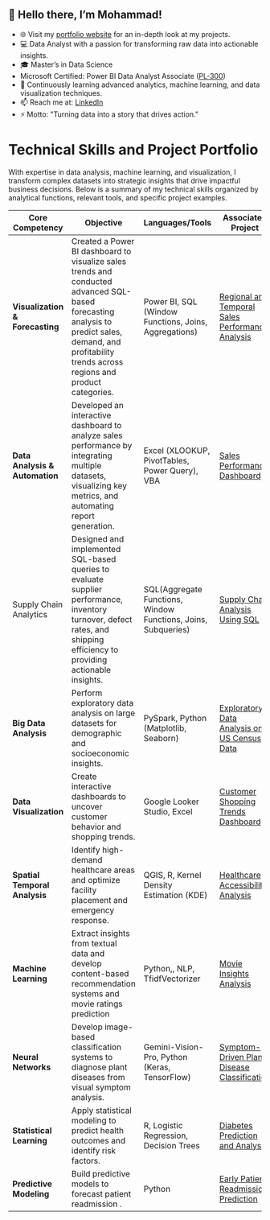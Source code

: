 ## 👋 Hello there, I’m Mohammad!


- 🌐 Visit my [portfolio website](https://sakib1605.github.io/) for an in-depth look at my projects.
- 💻 Data Analyst with a passion for transforming raw data into actionable insights.
- 🎓 Master’s in Data Science
- Microsoft Certified: Power BI Data Analyst Associate ([PL-300](https://learn.microsoft.com/en-gb/users/mohammadsakibulislam-1418/credentials/ed0b38a895e17370?ref=https%3A%2F%2Fwww.linkedin.com%2F))
- 🌱 Continuously learning advanced analytics, machine learning, and data visualization techniques.
- 📫 Reach me at: [LinkedIn](https://www.linkedin.com/in/mohammad-sakib-islam-w/)
- ⚡ Motto: "Turning data into a story that drives action."


# Technical Skills and Project Portfolio

With expertise in data analysis, machine learning, and visualization, I transform complex datasets into strategic insights that drive impactful business decisions. Below is a summary of my technical skills organized by analytical functions, relevant tools, and specific project examples.

| **Core Competency**        | **Objective**                                                                                           | **Languages/Tools**                                             | **Associated Project**                                                                                                  |
|--------------------------------|---------------------------------------------------------------------------------------------------------|------------------------------------------------------------------|--------------------------------------------------------------------------------------------------------------------------|
| **Visualization & Forecasting**   | Created a Power BI dashboard to visualize sales trends and conducted advanced SQL-based forecasting analysis to predict sales, demand, and profitability trends across regions and product categories. | Power BI, SQL (Window Functions, Joins, Aggregations) | [Regional and Temporal Sales Performance Analysis](https://github.com/Sakib1605/Regional-and-Temporal-Sales-Performance-Analysis-with-Forecasting-Insights) |
| **Data Analysis & Automation** | Developed an interactive dashboard to analyze sales performance by integrating multiple datasets, visualizing key metrics, and automating report generation. | Excel (XLOOKUP, PivotTables, Power Query), VBA                                      | [Sales Performance Dashboard](https://github.com/Sakib1605/Sales-Performance-Analysis-Dashboard-Using-Excel)               |
| Supply Chain Analytics  | Designed and implemented SQL-based queries to evaluate supplier performance, inventory turnover, defect rates, and shipping efficiency to providing actionable insights. | SQL(Aggregate Functions, Window Functions, Joins, Subqueries)              | [Supply Chain Analysis Using SQL](https://github.com/Sakib1605/Supply_Chain_Analysis_Using_Sql) |
| **Big Data Analysis**          | Perform exploratory data analysis on large datasets for demographic and socioeconomic insights.        | PySpark, Python (Matplotlib, Seaborn)                            | [Exploratory Data Analysis on US Census Data](https://sakib1605.github.io/portfolio/#big-data-eda](https://github.com/Sakib1605/Exploratory_Data_Analysis_using_PySpark))                      |
| **Data Visualization**         | Create interactive dashboards to uncover customer behavior and shopping trends.                        | Google Looker Studio, Excel                             | [Customer Shopping Trends Dashboard](https://github.com/Sakib1605/Customer_Shopping_Trends_Dashboard_using_Looker_Studio)         |
| **Spatial Temporal Analysis**  | Identify high-demand healthcare areas and optimize facility placement and emergency response.          | QGIS, R, Kernel Density Estimation (KDE)           | [Healthcare Accessibility Analysis](https://github.com/Sakib1605/Healthcare_Accessibility_Analysis)           |
| **Machine Learning**           | Extract insights from textual data and develop content-based recommendation systems  and movie ratings prediction               | Python,, NLP, TfidfVectorizer                      | [Movie Insights Analysis](https://github.com/Sakib1605/Movie_Recommendation_and_Insights_Analysis)                               |
| **Neural Networks**            | Develop image-based classification systems to diagnose plant diseases from visual symptom analysis.    | Gemini-Vision-Pro, Python (Keras, TensorFlow)                    | [Symptom-Driven Plant Disease Classification](https://github.com/Sakib1605/Symptom_Driven_Plant_Disease_Classification)      |
| **Statistical Learning**       | Apply statistical modeling to predict health outcomes and identify risk factors.                      | R, Logistic Regression, Decision Trees                           | [Diabetes Prediction and Analysis](https://github.com/Sakib1605/Case_study_Pima_Indian_Diabetes_Dataset)              |
| **Predictive Modeling**         | Build predictive models to forecast patient readmission .    | Python     | [Early Patient Readmission Prediction](https://github.com/Sakib1605/Early_Patient_Readmission_Prediction)                           |



<!--
**Sakib1605/Sakib1605** is a ✨ _special_ ✨ repository because its `README.md` (this file) appears on your GitHub profile.

Here are some ideas to get you started:



- 🔭 I’m currently working on ...
- 🌱 I’m currently learning ...
- 👯 I’m looking to collaborate on ...
- 🤔 I’m looking for help with ...
- 💬 Ask me about ...
- 📫 How to reach me: ...
- 😄 Pronouns: ...
- ⚡ Fun fact: ...
-->
